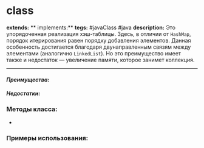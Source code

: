 # class 
**extends:** 
** implements:** 
**tegs:** #javaClass #java
**description:** Это упорядоченная реализация хэш-таблицы. Здесь, в отличии от `HashMap`, порядок итерирования равен порядку добавления элементов. Данная особенность достигается благодаря двунаправленным связям между элементами (аналогично `LinkedList`). Но это преимущество имеет также и недостаток — увеличение памяти, которое занимет коллекция.

---
#### *Преимущества:*

#### *Недостатки:*

### Методы класса:
- 

### Примеры использования:
